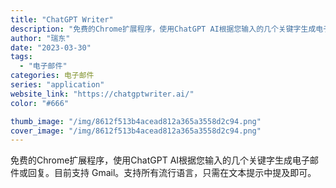 ```yaml
---
title: "ChatGPT Writer"
description: "免费的Chrome扩展程序，使用ChatGPT AI根据您输入的几个关键字生成电子邮件或回复。目前支持 Gmail。支持"
author: "瑞东"
date: "2023-03-30"
tags:
  - "电子邮件"
categories: 电子邮件
series: "application"
website_link: "https://chatgptwriter.ai/"
color: "#666"

thumb_image: "/img/8612f513b4acead812a365a3558d2c94.png"
cover_image: "/img/8612f513b4acead812a365a3558d2c94.png"
---
```


免费的Chrome扩展程序，使用ChatGPT AI根据您输入的几个关键字生成电子邮件或回复。目前支持 Gmail。支持所有流行语言，只需在文本提示中提及即可。 